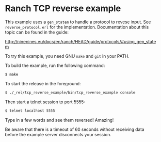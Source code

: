Ranch TCP reverse example
=========================

This example uses a `gen_statem` to handle a protocol to revese input.
See `reverse_protocol.erl` for the implementation. Documentation about
this topic can be found in the guide:

  http://ninenines.eu/docs/en/ranch/HEAD/guide/protocols/#using_gen_statem

To try this example, you need GNU `make` and `git` in your PATH.

To build the example, run the following command:

``` bash
$ make
```

To start the release in the foreground:

``` bash
$ ./_rel/tcp_reverse_example/bin/tcp_reverse_example console
```

Then start a telnet session to port 5555:

``` bash
$ telnet localhost 5555
```

Type in a few words and see them reversed! Amazing!

Be aware that there is a timeout of 60 seconds without receiving
data before the example server disconnects your session.
